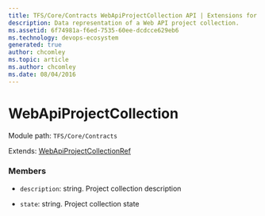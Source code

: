 ```yaml
---
title: TFS/Core/Contracts WebApiProjectCollection API | Extensions for Azure DevOps Services
description: Data representation of a Web API project collection.
ms.assetid: 6f74981a-f6ed-7535-60ee-dcdcce629eb6
ms.technology: devops-ecosystem
generated: true
author: chcomley
ms.topic: article
ms.author: chcomley
ms.date: 08/04/2016
---
```


# WebApiProjectCollection

Module path: `TFS/Core/Contracts`

Extends: [WebApiProjectCollectionRef](../../../TFS/Core/Contracts/WebApiProjectCollectionRef.md)

### Members

* `description`: string. Project collection description

* `state`: string. Project collection state
